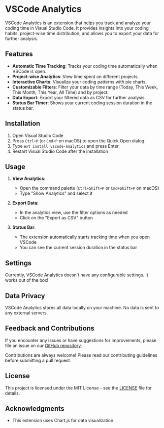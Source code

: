 # VSCode Analytics

VSCode Analytics is an extension that helps you track and analyze your coding time in Visual Studio Code. It provides insights into your coding habits, project-wise time distribution, and allows you to export your data for further analysis.

## Features

- **Automatic Time Tracking**: Tracks your coding time automatically when VSCode is open.
- **Project-wise Analytics**: View time spent on different projects.
- **Interactive Charts**: Visualize your coding patterns with pie charts.
- **Customizable Filters**: Filter your data by time range (Today, This Week, This Month, This Year, All Time) and by project.
- **Data Export**: Export your filtered data as CSV for further analysis.
- **Status Bar Timer**: Shows your current coding session duration in the status bar.

## Installation

1. Open Visual Studio Code
2. Press `Ctrl+P` (or `Cmd+P` on macOS) to open the Quick Open dialog
3. Type `ext install vscode-analytics` and press Enter
4. Restart Visual Studio Code after the installation

## Usage

1. **View Analytics**: 
   - Open the command palette (`Ctrl+Shift+P` or `Cmd+Shift+P` on macOS)
   - Type "Show Analytics" and select it

2. **Export Data**:
   - In the analytics view, use the filter options as needed
   - Click on the "Export as CSV" button

3. **Status Bar**:
   - The extension automatically starts tracking time when you open VSCode
   - You can see the current session duration in the status bar

## Settings

Currently, VSCode Analytics doesn't have any configurable settings. It works out of the box!

## Data Privacy

VSCode Analytics stores all data locally on your machine. No data is sent to any external servers.

## Feedback and Contributions

If you encounter any issues or have suggestions for improvements, please file an issue on our [GitHub repository](https://github.com/dreamcatcher45/vscode-analytics).

Contributions are always welcome! Please read our contributing guidelines before submitting a pull request.

## License

This project is licensed under the MIT License - see the [LICENSE](LICENSE) file for details.

## Acknowledgments

- This extension uses Chart.js for data visualization.

